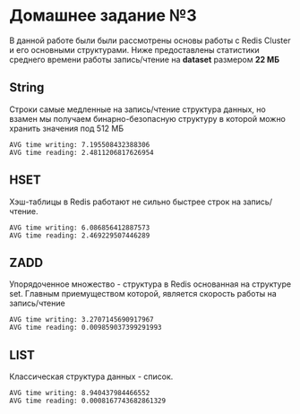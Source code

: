 # Домашнее задание №3

В данной работе были были рассмотрены 
основы работы с Redis Cluster и его основными структурами. Ниже предоставлены
статистики среднего времени работы запись/чтение на **dataset** размером **22 МБ**


## String

Строки самые медленные на запись/чтение структура данных,
но взамен мы получаем бинарно-безопасную структуру 
в которой можно хранить значения под 512 МБ

```
AVG time writing: 7.195508432388306
AVG time reading: 2.4811206817626954
```

## HSET

Хэш-таблицы в Redis работают не сильно быстрее строк на запись/чтение.


```
AVG time writing: 6.086856412887573
AVG time reading: 2.469229507446289
```

## ZADD

Упорядоченное множество - структура в Redis основанная на структуре set.
Главным приемуществом которой, является скорость работы на запись/чтение


```
AVG time writing: 3.2707145690917967
AVG time reading: 0.009859037399291993
```


## LIST

Классическая структура данных - список. 

```
AVG time writing: 8.940437984466552
AVG time reading: 0.0008167743682861329
```
